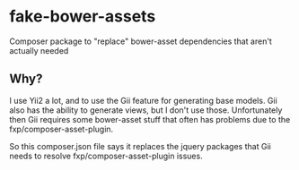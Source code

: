 # fake-bower-assets
Composer package to "replace" bower-asset dependencies that aren't actually needed

## Why?
I use Yii2 a lot, and to use the Gii feature for generating base models.
Gii also has the ability to generate views, but I don't use those. Unfortunately
then Gii requires some bower-asset stuff that often has problems due to the
fxp/composer-asset-plugin.

So this composer.json file says it replaces the jquery packages that Gii needs
to resolve fxp/composer-asset-plugin issues.
